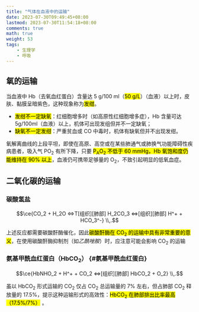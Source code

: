 ```yaml
---
title: "气体在血液中的运输"
date: 2023-07-30T09:49:45+08:00
lastmod: 2023-07-30T11:54:18+08:00
comments: true
math: true
weight: 53
tags:
    - 生理学
    - 呼吸
---
```



## 氧的运输

当血液中 Hb（去氧血红蛋白）含量达 5 g/100 ml（<mark>50 g/L</mark>）（血液）以上时，皮肤、黏膜呈暗紫色，这种现象称为<mark>发绀</mark>。

- <mark>发绀不一定缺氧</mark>：红细胞增多时（如高原性红细胞增多症），Hb 含量可达 5g/100ml（血液）以上，机体可出现发组但并不一定缺氧；
- <mark>缺氧不一定发绀</mark>：严重贫血或 CO 中毒时，机体有缺氧但并不出现发绀。

氧解离曲线的上段平坦，即使在高原、高空或在某些肺通气或肺换气功能障碍性疾病患者，吸入气 PO<sub>2</sub> 有所下降，只要 <mark>P<sub>A</sub>O<sub>2</sub> 不低于 60 mmHg，Hb 氧饱和度仍能维持在 90% 以上</mark>，血液仍可携带足够量的 O<sub>2</sub>，不致引起明显的低氧血症。

## 二氧化碳的运输

### 碳酸氢盐

$$\ce{CO_2 + H_2O <=>T[组织][肺部] H_2CO_3 <=>[组织][肺部] H^+ + HCO_3^-}
\\,.$$

上述反应都需要碳酸酐酶催化，因此<mark>碳酸酐酶在 CO<sub>2</sub> 的运输中具有非常重要的意义</mark>，在使用碳酸酐酶抑制剂（如*乙酰唑胺*）时，应注意可能会影响 CO<sub>2</sub> 的运输

### 氨基甲酰血红蛋白（HbCO<sub>2</sub>） {#氨基甲酰血红蛋白}

$$\ce{HbNHO_2 + H^+ + CO_2 <=>[组织][肺部] HbCO_2 + O_2}
\\,.$$

虽以 HbCO<sub>2</sub> 形式运输的 CO<sub>2</sub> 仅占 CO<sub>2</sub> 总运输量的 7% 左右，但占肺部 CO<sub>2</sub> 释放量的 17.5%，提示这种运输形式的高效性：<mark>HbCO<sub>2</sub> 在肺部排出比率最高（17.5%/7%）</mark> 。
